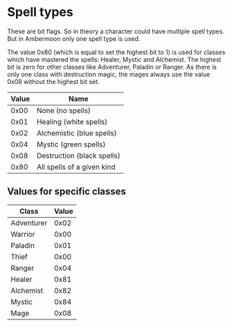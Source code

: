 # Spell types

These are bit flags. So in theory a character could have multiple spell types. But in Ambermoon only one spell type is used.

The value 0x80 (which is equal to set the highest bit to 1) is used for classes which have mastered the spells: Healer, Mystic and Alchemist. The highest bit is zero for other classes like Adventurer, Paladin or Ranger. As there is only one class with destruction magic, the mages always use the value 0x08 without the highest bit set.

Value | Name
----|----
0x00 | None (no spells)
0x01 | Healing (white spells)
0x02 | Alchemistic (blue spells)
0x04 | Mystic (green spells)
0x08 | Destruction (black spells)
0x80 | All spells of a given kind


## Values for specific classes

Class | Value
----|----
Adventurer | 0x02
Warrior | 0x00
Paladin | 0x01
Thief | 0x00
Ranger | 0x04
Healer | 0x81
Alchemist | 0x82
Mystic | 0x84
Mage | 0x08